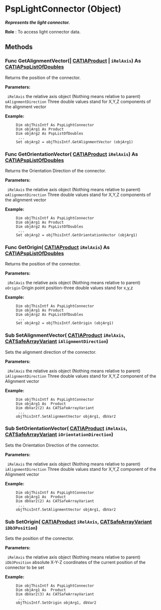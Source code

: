 # PspLightConnector (Object)

**_Represents the light connector._**

**Role** : To access light connector data.

## Methods

### Func **GetAlignmentVector**(| [CATIAProduct](../ProductStructureInterfaces/interface_Product_11223.md) | `iRelAxis`) As [CATIAPspListOfDoubles](../CATPlantShipInterfaces/interface_PspListOfDoubles_53834.md)

   Returns the position of the connector.

**Parameters:**

` iRelAxis`      the relative axis object (Nothing means relative to parent)
` oAlignmentDirection`      Three double values stand for X,Y,Z components of the alignment vector

**Example:**

```VBScript
     Dim objThisIntf As PspLightConnector
     Dim objArg1 As Product
     Dim objArg2 As PspListOfDoubles
      ...
     Set objArg2 = objThisIntf.GetAlignmentVector (objArg1)

```

### Func **GetOrientationVector**( [CATIAProduct](../ProductStructureInterfaces/interface_Product_11223.md)  `iRelAxis`) As [CATIAPspListOfDoubles](../CATPlantShipInterfaces/interface_PspListOfDoubles_53834.md)

   Returns the Orientation Direction of the connector.

**Parameters:**

` iRelAxis`      the relative axis object (Nothing means relative to parent)
` oAlignmentDirection`      Three double values stand for X,Y,Z components of the alignment vector

**Example:**

```VBScript
     Dim objThisIntf As PspLightConnector
     Dim objArg1 As Product
     Dim objArg2 As PspListOfDoubles
      ...
     Set objArg2 = objThisIntf.GetOrientationVector (objArg1)

```

### Func **GetOrigin**( [CATIAProduct](../ProductStructureInterfaces/interface_Product_11223.md)  `iRelAxis`) As [CATIAPspListOfDoubles](../CATPlantShipInterfaces/interface_PspListOfDoubles_53834.md)

   Returns the position of the connector.

**Parameters:**

` iRelAxis`      the relative axis object (Nothing means relative to parent)
` oOrigin`      Origin point position-three double values stand for x,y,z

**Example:**

```VBScript
     Dim objThisIntf As PspLightConnector
     Dim objArg1 As Product
     Dim objArg2 As PspListOfDoubles
      ...
     Set objArg2 = objThisIntf.GetOrigin (objArg1)

```

### Sub **SetAlignmentVector**( [CATIAProduct](../ProductStructureInterfaces/interface_Product_11223.md)  `iRelAxis`,  [CATSafeArrayVariant](../System/typedef_CATSafeArrayVariant_73843.md)  `iAlignmentDirection`)

   Sets the alignment direction of the connector.

**Parameters:**

` iRelAxis`      the relative axis object (Nothing means relative to parent)
` iAlignmentDirection`      Three double values stand for X,Y,Z component of the Alignment vector

**Example:**

```VBScript
     Dim objThisIntf As PspLightConnector
     Dim objArg1 As  Product
     Dim dbVar2(2) As CATSafeArrayVariant
      ...
     objThisIntf.SetAlignmentVector objArg1, dbVar2

```

### Sub **SetOrientationVector**( [CATIAProduct](../ProductStructureInterfaces/interface_Product_11223.md)  `iRelAxis`,  [CATSafeArrayVariant](../System/typedef_CATSafeArrayVariant_73843.md)  `iOrientationDirection`)

   Sets the Orientation Direction of the connector.

**Parameters:**

` iRelAxis`      the relative axis object (Nothing means relative to parent)
` iAlignmentDirection`      Three double values stand for X,Y,Z component of the Alignment vector

**Example:**

```VBScript
     Dim objThisIntf As PspLightConnector
     Dim objArg1 As  Product
     Dim dbVar2(2) As CATSafeArrayVariant
      ...
     objThisIntf.SetAlignmentVector objArg1, dbVar2

```

### Sub **SetOrigin**( [CATIAProduct](../ProductStructureInterfaces/interface_Product_11223.md)  `iRelAxis`,  [CATSafeArrayVariant](../System/typedef_CATSafeArrayVariant_73843.md)  `iDb3Position`)

   Sets the position of the connector.

**Parameters:**

` iRelAxis`      the relative axis object (Nothing means relative to parent)
` iDb3Position`      absolute X-Y-Z coordinates of the current position of the connector to be set

**Example:**

```VBScript
     Dim objThisIntf As PspLightConnector
     Dim objArg1 As  Product
     Dim dbVar2(3) As CATSafeArrayVariant
      ...
     objThisIntf.SetOrigin objArg1, dbVar2

```
